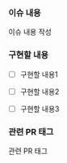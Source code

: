 ### 이슈 내용

이슈 내용 작성



### 구현할 내용

- [ ] 구현할 내용1
- [ ] 구현할 내용2
- [ ] 구현할 내용3



### 관련 PR 태그

관련 PR 태그

